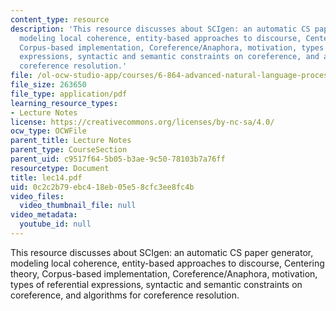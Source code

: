 ```yaml
---
content_type: resource
description: 'This resource discusses about SCIgen: an automatic CS paper generator,
  modeling local coherence, entity-based approaches to discourse, Centering theory,
  Corpus-based implementation, Coreference/Anaphora, motivation, types of referential
  expressions, syntactic and semantic constraints on coreference, and algorithms for
  coreference resolution.'
file: /ol-ocw-studio-app/courses/6-864-advanced-natural-language-processing-fall-2005/0c2c2b79ebc418eb05e58cfc3ee8fc4b_lec14.pdf
file_size: 263650
file_type: application/pdf
learning_resource_types:
- Lecture Notes
license: https://creativecommons.org/licenses/by-nc-sa/4.0/
ocw_type: OCWFile
parent_title: Lecture Notes
parent_type: CourseSection
parent_uid: c9517f64-5b05-b3ae-9c50-78103b7a76ff
resourcetype: Document
title: lec14.pdf
uid: 0c2c2b79-ebc4-18eb-05e5-8cfc3ee8fc4b
video_files:
  video_thumbnail_file: null
video_metadata:
  youtube_id: null
---
```

This resource discusses about SCIgen: an automatic CS paper generator, modeling local coherence, entity-based approaches to discourse, Centering theory, Corpus-based implementation, Coreference/Anaphora, motivation, types of referential expressions, syntactic and semantic constraints on coreference, and algorithms for coreference resolution.